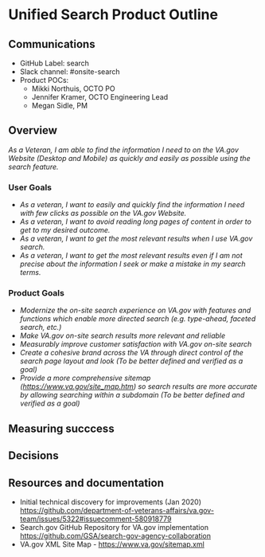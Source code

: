 
# Unified Search Product Outline 

## Communications
- GitHub Label: search
- Slack channel: #onsite-search
- Product POCs: 
   - Mikki Northuis, OCTO PO
   - Jennifer Kramer, OCTO Engineering Lead 
   - Megan Sidle, PM

## Overview
_As a Veteran, I am able to find the information I need to on the VA.gov Website (Desktop and Mobile) as quickly and easily as possible using the search feature._

### User Goals
- _As a veteran, I want to easily and quickly find the information I need with few clicks as possible on the VA.gov Website._
- _As a veteran, I want to avoid reading long pages of content in order to get to my desired outcome._
- _As a veteran, I want to get the most relevant results when I use VA.gov search._
- _As a veteran, I want to get the most relevant results even if I am not precise about the information I seek or make a mistake in my search terms._

### Product Goals
- _Modernize the on-site search experience on VA.gov with features and functions which enable more directed search (e.g. type-ahead, faceted search, etc.)_
- _Make VA.gov on-site search results more relevant and reliable_
- _Measurably improve customer satisfaction with VA.gov on-site search_
- _Create a cohesive brand across the VA through direct control of the search page layout and look (To be better defined and verified as a goal)_
- _Provide a more comprehensive sitemap (https://www.va.gov/site_map.htm) so search results are more accurate by allowing searching within a subdomain (To be better defined and verified as a goal)_


## Measuring succcess




## Decisions



## Resources and documentation

- Initial technical discovery for improvements (Jan 2020) https://github.com/department-of-veterans-affairs/va.gov-team/issues/5322#issuecomment-580918779
- Search.gov GitHub Repository for VA.gov implementation https://github.com/GSA/search-gov-agency-collaboration
- VA.gov XML Site Map - https://www.va.gov/sitemap.xml
